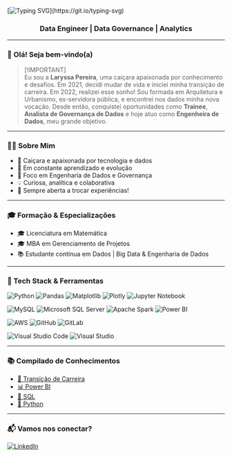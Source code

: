 [![Typing SVG](https://readme-typing-svg.herokuapp.com?font=Patrick+Hand&pause=1000&color=77F724CA&center=true&vCenter=true&multiline=true&random=true&width=435&lines=Apaixonada+por+Dados+e+Conhecimento+.+.+.)](https://git.io/typing-svg)

<h3 align="center">Data Engineer | Data Governance | Analytics</h3>

---

### 👋 Olá! Seja bem-vindo(a)

> [!IMPORTANT]\
> Eu sou a **Laryssa Pereira**, uma caiçara apaixonada por conhecimento e desafios. Em 2021, decidi mudar de vida e iniciei minha transição de carreira. Em 2022, realizei esse sonho! Sou formada em Arquitetura e Urbanismo, ex-servidora pública, e encontrei nos dados minha nova vocação. Desde então, conquistei oportunidades como **Trainee**, **Analista de Governança de Dados** e hoje atuo como **Engenheira de Dados**, meu grande objetivo.

---

### 👩‍💻 Sobre Mim

- 🌊 Caiçara e apaixonada por tecnologia e dados  
- 🔁 Em constante aprendizado e evolução  
- 🎯 Foco em Engenharia de Dados e Governança  
- 💡 Curiosa, analítica e colaborativa  
- 💬 Sempre aberta a trocar experiências!  

---

### 🎓 Formação & Especializações

- 🎓 Licenciatura em Matemática  
- 🎓 MBA em Gerenciamento de Projetos  
- 📚 Estudante contínua em Dados | Big Data & Engenharia de Dados  

---

### 🚀 Tech Stack & Ferramentas

![Python](https://img.shields.io/badge/python-3670A0?style=for-the-badge&logo=python&logoColor=ffdd54)
![Pandas](https://img.shields.io/badge/pandas-%23150458.svg?style=for-the-badge&logo=pandas&logoColor=white)
![Matplotlib](https://img.shields.io/badge/Matplotlib-%23ffffff.svg?style=for-the-badge&logo=Matplotlib&logoColor=black)
![Plotly](https://img.shields.io/badge/Plotly-%233F4F75.svg?style=for-the-badge&logo=plotly&logoColor=white)
![Jupyter Notebook](https://img.shields.io/badge/jupyter-%23FA0F00.svg?style=for-the-badge&logo=jupyter&logoColor=white)

![MySQL](https://img.shields.io/badge/mysql-4479A1.svg?style=for-the-badge&logo=mysql&logoColor=white)
![Microsoft SQL Server](https://img.shields.io/badge/Microsoft%20SQL%20Server-CC2927?style=for-the-badge&logo=microsoft%20sql%20server&logoColor=white)
![Apache Spark](https://img.shields.io/badge/Apache%20Spark-FDEE21?style=for-the-badge&logo=apachespark&logoColor=black)
![Power BI](https://img.shields.io/badge/power_bi-F2C811?style=for-the-badge&logo=powerbi&logoColor=black)

![AWS](https://img.shields.io/badge/AWS-%23FF9900.svg?style=for-the-badge&logo=amazon-aws&logoColor=white)
![GitHub](https://img.shields.io/badge/github-%23121011.svg?style=for-the-badge&logo=github&logoColor=white)
![GitLab](https://img.shields.io/badge/gitlab-%23181717.svg?style=for-the-badge&logo=gitlab&logoColor=white)

![Visual Studio Code](https://img.shields.io/badge/Visual%20Studio%20Code-0078d7.svg?style=for-the-badge&logo=visual-studio-code&logoColor=white)
![Visual Studio](https://img.shields.io/badge/Visual%20Studio-5C2D91.svg?style=for-the-badge&logo=visual-studio&logoColor=white)

---

### 📚 Compilado de Conhecimentos

- [🚀 Transição de Carreira](https://github.com/Laryssafsp/Transicao-de-Carreira)
- [📊 Power BI](https://github.com/Laryssafsp/PowerBI)
- [🧠 SQL](https://github.com/Laryssafsp/SQL)
- [🐍 Python](https://github.com/Laryssafsp/Python)

---

### 📬 Vamos nos conectar?

[![LinkedIn](https://img.shields.io/badge/-LinkedIn-%230077B5?style=for-the-badge&logo=linkedin&logoColor=white)](https://www.linkedin.com/in/laryssaspereira/)
